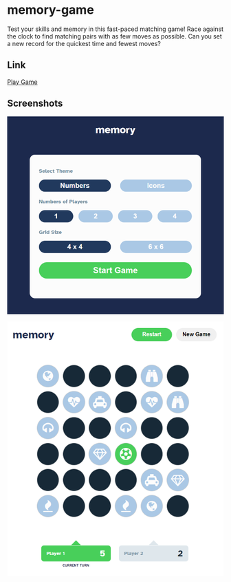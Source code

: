 # memory-game
Test your skills and memory in this fast-paced matching game! Race against the clock to find matching pairs with as few moves as possible. Can you set a new record for the quickest time and fewest moves?

## Link

[Play Game](https://username.github.io/repository-name)

## Screenshots

![](screenshots/shot1.png)

![](screenshots/shot2.png)
